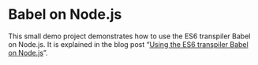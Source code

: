 # Babel on Node.js

This small demo project demonstrates how to use the ES6 transpiler Babel on Node.js. It is explained in the blog post “[Using the ES6 transpiler Babel on Node.js](http://www.2ality.com/2015/03/babel-on-node.html)”.
